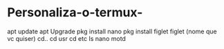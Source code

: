 # Personaliza-o-termux-
apt update  apt Upgrade  pkg install nano  pkg install figlet  figlet (nome que vc quiser)  cd..  cd usr  cd etc  Is  nano motd
